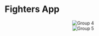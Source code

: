 # Fighters App

<div id="header" align="center">
    <img alt="Group 4" src="https://user-images.githubusercontent.com/108080130/177355129-54d009fe-e39a-4e2d-9f76-09775bae9ba7.png">
</div>


<div align="center">
    <img alt="Group 5" src="https://user-images.githubusercontent.com/108080130/177355485-1ca92d61-d855-4bb4-b88f-54ba3fcff1cc.png">
</div>
